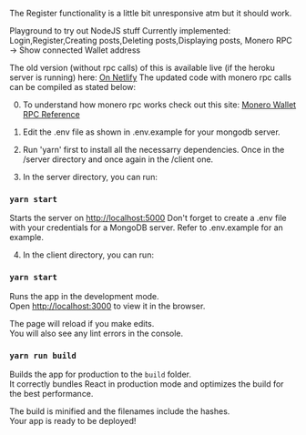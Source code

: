 The Register functionality is a little bit unresponsive atm but it should work.

Playground to try out NodeJS stuff
Currently implemented: Login,Register,Creating posts,Deleting posts,Displaying posts, Monero RPC -> Show connected Wallet address

The old version (without rpc calls) of this is available live (if the heroku server is running) here: [On Netlify](https://amazing-scone-57106f.netlify.app/)
The updated code with monero rpc calls can be compiled as stated below:

0. To understand how monero rpc works check out this site: [Monero Wallet RPC Reference](https://monerodocs.org/interacting/monero-wallet-rpc-reference/)

1. Edit the .env file as shown in .env.example for your mongodb server.

2. Run 'yarn' first to install all the necessarry dependencies. Once in the /server directory and once again in the /client one.

3. In the server directory, you can run:

### `yarn start`

Starts the server on [http://localhost:5000](http://localhost:5000)
Don't forget to create a .env file with your credentials for a MongoDB server.
Refer to .env.example for an example.

4. In the client directory, you can run:

### `yarn start`

Runs the app in the development mode.\
Open [http://localhost:3000](http://localhost:3000) to view it in the browser.

The page will reload if you make edits.\
You will also see any lint errors in the console.

### `yarn run build`

Builds the app for production to the `build` folder.\
It correctly bundles React in production mode and optimizes the build for the best performance.

The build is minified and the filenames include the hashes.\
Your app is ready to be deployed!
